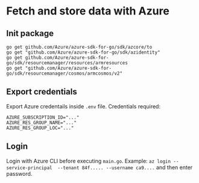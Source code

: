 # Fetch and store data with Azure

## Init package 
```
go get github.com/Azure/azure-sdk-for-go/sdk/azcore/to
go get "github.com/Azure/azure-sdk-for-go/sdk/azidentity"
go get github.com/Azure/azure-sdk-for-go/sdk/resourcemanager/resources/armresources
go get "github.com/Azure/azure-sdk-for-go/sdk/resourcemanager/cosmos/armcosmos/v2"

```

## Export credentials
Export Azure credentails inside `.env` file.
Credentials required: 
```
AZURE_SUBSCRIPTION_ID="..."
AZURE_RES_GROUP_NAME="..."
AZURE_RES_GROUP_LOC="..."
```

## Login
Login with Azure CLI before executing `main.go`.
Example:
`az login --service-principal  --tenant 84f..... --username ca9....` and then enter password.
